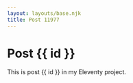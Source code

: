```yaml
---
layout: layouts/base.njk
title: Post 11977
---
```


# Post {{ id }}

This is post {{ id }} in my Eleventy project.
